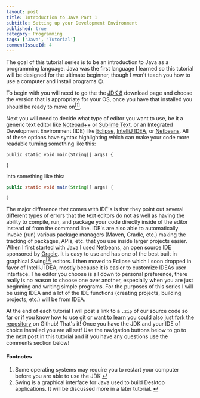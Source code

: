 ```yaml
---
layout: post
title: Introduction to Java Part 1
subtitle: Setting up your Development Environment
published: true
category: Programming
tags: ['Java', 'Tutorial']
commentIssueId: 4
---
```

The goal of this tutorial series is to be an introduction to Java as a programming language. Java was the first language I learned so this tutorial will be designed for the ultimate beginner, though I won't teach you how to use a computer and install programs :wink:<!--more-->.

To begin with you will need to go the the [JDK 8](http://www.oracle.com/technetwork/java/javase/downloads/jdk8-downloads-2133151.html) download page and choose the version that is appropriate for your OS, once you have that installed you should be ready to move on<a class="anchor" name="cont-1" href="#fn-1"><sup>[1]</sup></a>.

Next you will need to decide what type of editor you want to use, be it a generic text editor like [Notepad++](https://notepad-plus-plus.org/) or [Sublime Text](https://www.sublimetext.com/), or an Integrated Development Environment (IDE) like [Eclipse](https://eclipse.org/), [IntelliJ IDEA](https://www.jetbrains.com/idea/), or [Netbeans](https://netbeans.org/). All of these options have syntax highlighting which can make your code more readable turning something like this:
```
public static void main(String[] args) {

}
```
into something like this: 
``` java
public static void main(String[] args) {

}
```
The major difference that comes with IDE's is that they point out several different types of errors that the text editors do not as well as having the ability to compile, run, and package your code directly inside of the editor instead of from the command line. IDE's are also able to automatically invoke (run) various package managers (Maven, Gradle, etc.) making the tracking of packages, APIs, etc. that you use inside larger projects easier. When I first started with Java I used Netbeans, an open source IDE sponsored by [Oracle](https://www.oracle.com/index.html). It is easy to use and has one of the best built in graphical Swing<a class="anchor" name="cont-2" href="#fn-2"><sup>[2]</sup></a> editors. I then moved to Eclipse which I soon dropped in favor of IntelliJ IDEA, mostly because it is easier to customize IDEAs user interface. The editor you choose is all down to personal preference, there really is no reason to choose one over another, especially when you are just beginning and writing simple programs. For the purposes of this series I will be using IDEA and a lot of the IDE functions (creating projects, building projects, etc.) will be from IDEA.

At the end of each tutorial I will post a link to a `.zip` of our source code so far or if you know how to use git or [want to learn](https://try.github.io/levels/1/challenges/1) you could also just [fork the repository](https://github.com/jwolff52/intro-to-java) on Github! That's it! Once you have the JDK and your IDE of choice installed you are all set! Use the navigation buttons below to go to the next post in this tutorial and if you have any questions use the comments section below!  
<!--<div class="series-nav clearfix">
  <a class="next-post btn btn-default" href="{% link _posts/2016-10-12-intro-to-java-2.md %}">Next</a>
</div>-->

<h4>Footnotes</h4>
<ol class="footnotes">
  <li>Some operating systems may require you to restart your computer before you are able to use the JDK <a class="anchor" name="fn-1" href="#cont-1">↵</a></li>
  <li>Swing is a graphical interface for Java used to build Desktop applications. It will be discussed more in a later tutorial. <a class="anchor" name="fn-2" href="#cont-2">↵</a></li>
</ol>
